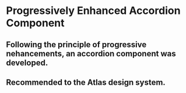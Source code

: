 # Progressively Enhanced Accordion Component

## Following the principle of progressive nehancements, an accordion component was developed.

## Recommended to the Atlas design system.
